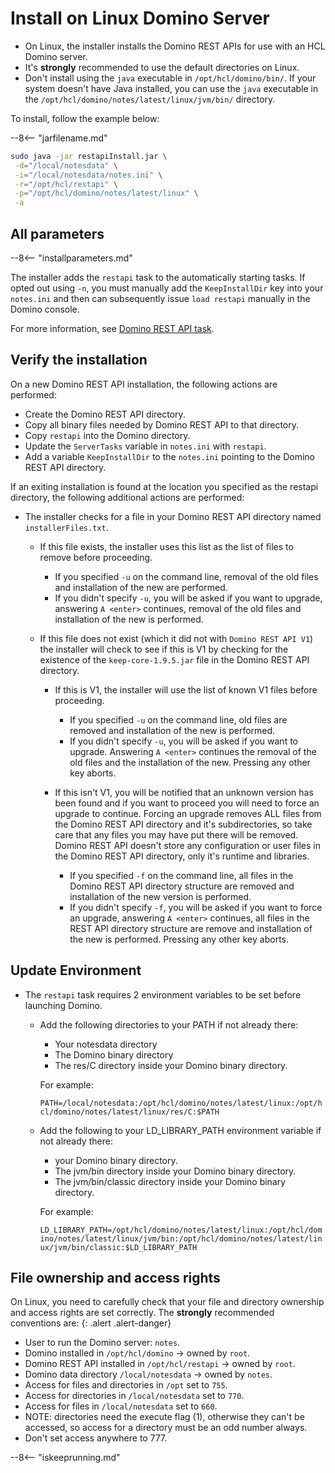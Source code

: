 <!--# Linux-->

# Install on Linux Domino Server

- On Linux, the installer installs the Domino REST APIs for use with an HCL Domino server.
- It's **strongly** recommended to use the default directories on Linux.
- Don't install using the `java` executable in `/opt/hcl/domino/bin/`. If your system doesn't have Java installed, you can use the `java` executable in the `/opt/hcl/domino/notes/latest/linux/jvm/bin/` directory.

To install, follow the example below:

--8<-- "jarfilename.md"

```bash
sudo java -jar restapiInstall.jar \
 -d="/local/notesdata" \
 -i="/local/notesdata/notes.ini" \
 -r="/opt/hcl/restapi" \
 -p="/opt/hcl/domino/notes/latest/linux" \
 -a
```

## All parameters

--8<-- "installparameters.md"


The installer adds the `restapi` task to the automatically starting tasks. If opted out using `-n`, you must manually add the `KeepInstallDir` key into your `notes.ini` and then can subsequently issue `load restapi` manually in the Domino console.

For more information, see [Domino REST API task](../../references/usingdominorestapi/restapitask.md).

## Verify the installation

On a new Domino REST API installation, the following actions are performed:

- Create the Domino REST API directory.
- Copy all binary files needed by Domino REST API to that directory.
- Copy `restapi` into the Domino directory.
- Update the `ServerTasks` variable in `notes.ini` with `restapi`.
- Add a variable `KeepInstallDir` to the `notes.ini` pointing to the Domino REST API directory.

If an exiting installation is found at the location you specified as the restapi directory, the following additional actions are performed:

- The installer checks for a file in your Domino REST API directory named `installerFiles.txt`.

  - If this file exists, the installer uses this list as the list of files to remove before proceeding.

    - If you specified `-u` on the command line, removal of the old files and installation of the new are performed.
    - If you didn't specify `-u`, you will be asked if you want to upgrade, answering `A <enter>` continues, removal of the old files and installation of the new is performed.

  - If this file does not exist (which it did not with `Domino REST API V1`) the installer will check to see if this is V1 by checking for the existence of the `keep-core-1.9.5.jar` file in the Domino REST API directory.

    - If this is V1, the installer will use the list of known V1 files before proceeding.

      - If you specified `-u` on the command line, old files are removed and installation of the new is performed.
      - If you didn't specify `-u`, you will be asked if you want to upgrade. Answering `A <enter>` continues the removal of the old files and the installation of the new. Pressing any other key aborts.

    - If this isn't V1, you will be notified that an unknown version has been found and if you want to proceed you will need to force an upgrade to continue. Forcing an upgrade removes ALL files from the Domino REST API directory and it's subdirectories, so take care that any files you may have put there will be removed. Domino REST API doesn't store any configuration or user files in the Domino REST API directory, only it's runtime and libraries.

      - If you specified `-f` on the command line, all files in the Domino REST API directory structure are removed and installation of the new version is performed.
      - If you didn't specify `-f`, you will be asked if you want to force an upgrade, answering `A <enter>` continues, all files in the REST API directory structure are remove and installation of the new is performed. Pressing any other key aborts.

## Update Environment

- The `restapi` task requires 2 environment variables to be set before launching Domino.

  - Add the following directories to your PATH if not already there:

    - Your notesdata directory
    - The Domino binary directory
    - The res/C directory inside your Domino binary directory.

    For example:

    `PATH=/local/notesdata:/opt/hcl/domino/notes/latest/linux:/opt/hcl/domino/notes/latest/linux/res/C:$PATH`

  - Add the following to your LD_LIBRARY_PATH environment variable if not already there:

    - your Domino binary directory.
    - The jvm/bin directory inside your Domino binary directory.
    - The jvm/bin/classic directory inside your Domino binary directory.

    For example:

    `LD_LIBRARY_PATH=/opt/hcl/domino/notes/latest/linux:/opt/hcl/domino/notes/latest/linux/jvm/bin:/opt/hcl/domino/notes/latest/linux/jvm/bin/classic:$LD_LIBRARY_PATH`

## File ownership and access rights

On Linux, you need to carefully check that your file and directory ownership and access rights are set correctly. The **strongly** recommended conventions are:
{: .alert .alert-danger}

- User to run the Domino server: `notes`.
- Domino installed in `/opt/hcl/domino` -> owned by `root`.
- Domino REST API installed in `/opt/hcl/restapi` -> owned by `root`.
- Domino data directory `/local/notesdata` -> owned by `notes`.
- Access for files and directories in `/opt` set to `755`.
- Access for directories in `/local/notesdata` set to `770`.
- Access for files in `/local/notesdata` set to `660`.
- NOTE: directories need the execute flag (1), otherwise they can't be accessed, so access for a directory must be an odd number always.
- Don't set access anywhere to 777.

--8<-- "iskeeprunning.md"
